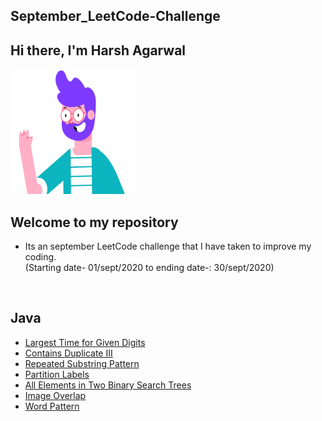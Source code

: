 ## September_LeetCode-Challenge

## Hi there, I'm Harsh Agarwal

<img src="https://github.com/HarshAgarwal-DEV/HarshAgarwal-DEV/blob/master/hi.gif" alt="alt text" width="200" height="200" />

## Welcome to my repository
* Its an september LeetCode challenge that I have taken to improve my coding.<br>
(Starting date- 01/sept/2020 to ending date-: 30/sept/2020)
<br>

## Java
* [Largest Time for Given Digits](Code/Day1_Code.java)
* [Contains Duplicate III](Code/Day2.java)
* [Repeated Substring Pattern](Code/Day3.java)
* [Partition Labels](Code/Day4.java)
* [All Elements in Two Binary Search Trees](Code/Day5.java)
* [Image Overlap](Code/Day6.java)
* [Word Pattern](Code/Day7.java)
 
